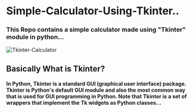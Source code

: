 # Simple-Calculator-Using-Tkinter..
### This Repo contains a simple calculator made using "Tkinter" module in python...


![Tkinter-Calculator](https://user-images.githubusercontent.com/96721128/154479540-e30ce9d2-4979-46bb-bb39-bf571f602ef8.png)

## Basically What is Tkinter?
#### In Python, Tkinter is a standard GUI (graphical user interface) package. Tkinter is Python's default GUI module and also the most common way that is used for GUI programming in Python. Note that Tkinter is a set of wrappers that implement the Tk widgets as Python classes...




